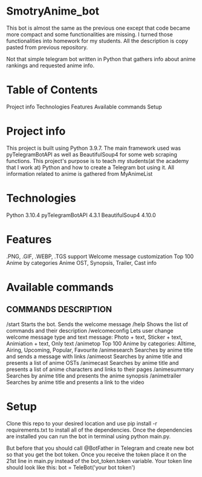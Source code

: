 # SmotryAnime_bot
This bot is almost the same as the previous one except that code became more compact and some functionalities are missing. I turned those functionalities into homework for my students. All the description is copy pasted from previous repository.

Not that simple telegram bot written in Python that gathers info about anime rankings and requested anime info.

# Table of Contents
Project info
Technologies
Features
Available commands Setup

# Project info
This project is built using Python 3.9.7. The main framework used was pyTelegramBotAPI as well as BeautifulSoup4 for some web scraping functions. This project's purpose is to teach my students(at the academy that I work at) Python and how to create a Telegram bot using it. All information related to anime is gathered from MyAnimeList

# Technologies
Python 3.10.4
pyTelegramBotAPI 4.3.1
BeautifulSoup4 4.10.0
# Features
.PNG, .GIF, .WEBP, .TGS support
Welcome message customization
Top 100 Anime by categories
Anime OST, Synopsis, Trailer, Cast info
# Available commands
## COMMANDS                 DESCRIPTION
/start                              Starts the bot. Sends the welcome message
/help                              Shows the list of commands and their description
/welcomeconfig            Lets user change welcome message type and text message: Photo + text, Sticker + text, Animiation + text, Only text
/animetop                     Top 100 Anime by categories: Alltime, Airing, Upcoming, Popular, Favourite
/animesearch                Searches by anime title and sends a message with links
/animeost                      Searches by anime title and presents a list of anime OSTs
/animecast                    Searches by anime title and presents a list of anime characters and links to their pages
/animesummary           Searches by anime title and presents the anime synopsis
/animetrailer                 Searches by anime title and presents a link to the video

# Setup
Clone this repo to your desired location and use pip install -r requirements.txt to install all of the dependencies.
Once the dependencies are installed you can run the bot in terminal using python main.py.

But before that you should call @BotFather in Telegram and create new bot so that you get the bot token. Once you receive the token place it on the 21st line in main.py instead of the bot_token.token variable.
Your token line should look like this:
bot = TeleBot('your bot token')
